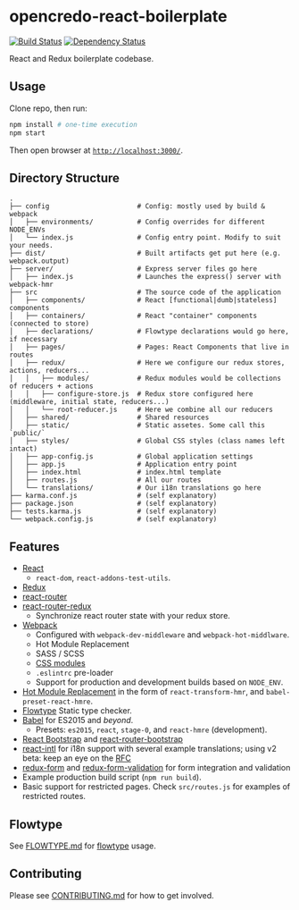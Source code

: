 # opencredo-react-boilerplate

[![Build Status](https://travis-ci.org/opencredo/opencredo-react-boilerplate.svg?branch=master)](https://travis-ci.org/opencredo/opencredo-react-boilerplate)
[![Dependency Status](https://david-dm.org/opencredo/opencredo-react-boilerplate.svg)](https://david-dm.org/opencredo/opencredo-react-boilerplate)

React and Redux boilerplate codebase.

## Usage

Clone repo, then run:

``` sh
npm install # one-time execution
npm start
```

Then open browser at [`http://localhost:3000/`](http://localhost:3000/).

## Directory Structure
```
.
├── config                      # Config: mostly used by build & webpack
│   ├── environments/           # Config overrides for different NODE_ENVs
│   └── index.js                # Config entry point. Modify to suit your needs.
├── dist/                       # Built artifacts get put here (e.g. webpack.output)
├── server/                     # Express server files go here
│   ├── index.js                # Launches the express() server with webpack-hmr
├── src                         # The source code of the application
│   ├── components/             # React [functional|dumb|stateless] components
│   ├── containers/             # React "container" components (connected to store)
│   ├── declarations/           # Flowtype declarations would go here, if necessary
│   ├── pages/                  # Pages: React Components that live in routes
│   ├── redux/                  # Here we configure our redux stores, actions, reducers...
│   │   ├── modules/            # Redux modules would be collections of reducers + actions
│   │   ├── configure-store.js  # Redux store configured here (middleware, initial state, reducers...)
│   │   └── root-reducer.js     # Here we combine all our reducers
│   ├── shared/                 # Shared resources
│   ├── static/                 # Static assetes. Some call this `public/`
│   ├── styles/                 # Global CSS styles (class names left intact)
│   ├── app-config.js           # Global application settings
│   ├── app.js                  # Application entry point
│   ├── index.html              # index.html template
│   ├── routes.js               # All our routes
│   └── translations/           # Our i18n translations go here
├── karma.conf.js               # (self explanatory)
├── package.json                # (self explanatory)
├── tests.karma.js              # (self explanatory)
└── webpack.config.js           # (self explanatory)
```
## Features

* [React](https://facebook.github.io/react/)
  - `react-dom`, `react-addons-test-utils`.
* [Redux](http://rackt.org/redux/)
* [react-router](https://github.com/rackt/react-router)
* [react-router-redux](https://github.com/rackt/react-router-redux)
  - Synchronize react router state with your redux store.
* [Webpack](https://webpack.github.io)
  - Configured with `webpack-dev-middleware` and `webpack-hot-middlware`.
  - Hot Module Replacement
  - SASS / SCSS
  - [CSS modules](https://github.com/css-modules/css-modules)
  - `.eslintrc` pre-loader
  - Support for production and development builds based on `NODE_ENV`.
* [Hot Module Replacement](https://github.com/gaearon/react-transform-hmr) in the form of `react-transform-hmr`, and `babel-preset-react-hmre`.
* [Flowtype](http://flowtype.org) Static type checker.
* [Babel](https://babeljs.io) for ES2015 and _beyond_.
  - Presets: `es2015`, `react`, `stage-0`, and `react-hmre` (development).
* [React Bootstrap](https://react-bootstrap.github.io) and [react-router-bootstrap](https://github.com/react-bootstrap/react-router-bootstrap)
* [react-intl](https://github.com/yahoo/react-intl/) for i18n support with several example translations; using v2 beta: keep an eye on the [RFC](https://github.com/yahoo/react-intl/issues/162)
* [redux-form](https://github.com/erikras/redux-form) and [redux-form-validation](https://github.com/CosticaPuntaru/redux-form-validation) for form integration and validation
* Example production build script (`npm run build`).
* Basic support for restricted pages. Check `src/routes.js` for examples of restricted routes.

## Flowtype

See [FLOWTYPE.md](./FLOWTYPE.md) for [flowtype](http://flowtype.org/) usage.

## Contributing

Please see [CONTRIBUTING.md](./CONTRIBUTING.md) for how to get involved.
